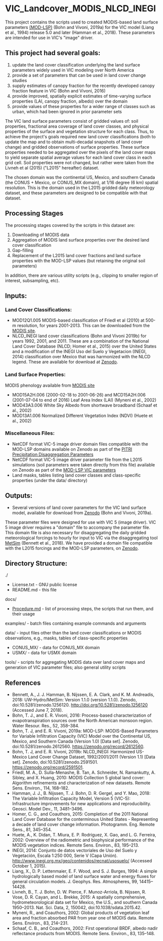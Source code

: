 # VIC_Landcover_MODIS_NLCD_INEGI

This project contains the scripts used to created MODIS-based land surface parameters [(MOD-LSP)](https://zenodo.org/record/2612560) (Bohn and Vivoni, 2019a) for the VIC model (Liang et al., 1994) release 5.0 and later (Hamman et al., 2018). These parameters are intended for use in VIC's "image" driver.

## This project had several goals:
1. update the land cover classification underlying the land surface parameters widely used in VIC modeling over North America
2. provide a set of parameters that can be used in land cover change studies
3. supply estimates of canopy fraction for the recently developed canopy fraction feature in VIC (Bohn and Vivoni, 2016)
4. provide improved, spatially explicit estimates of time-varying surface properties (LAI, canopy fraction, albedo) over the domain
5. provide values of these properties for a wider range of classes such as urban, which had been ignored in prior parameter sets

The VIC land surface parameters consist of gridded values of: soil properties, fractional area coverage of land cover classes, and physical properties of the surface and vegetation structure for each class. Thus, to achieve the project's goals required new land cover classifications (both to update the map and to obtain multi-decadal snapshots of land cover change) and gridded observations of surface properties. These surface properties needed to be aggregated over the pixels of the land cover maps to yield separate spatial average values for each land cover class in each grid cell. Soil properties were not changed, but rather were taken from the Livneh et al (2015) ("L2015" hereafter) dataset.

The chosen domain was the continental US, Mexico, and southern Canada (the CONUS + Mexico, or CONUS_MX domain), at 1/16 degree (6 km) spatial resolution. This is the domain used in the L2015 gridded daily meteorology dataset, and these parameters are designed to be compatible with that dataset.

## Processing Stages
The processing stages covered by the scripts in this dataset are:
1. Downloading of MODIS data
2. Aggregation of MODIS land surface properties over the desired land cover classification
3. Gap-filling
4. Replacement of the L2015 land cover fractions and land surface properties with the MOD-LSP values (but retaining the original soil parameters)

In addition, there are various utility scripts (e.g., clipping to smaller region of interest, subsampling, etc).

## Inputs:
### Land Cover Classifications:
 - MOD12Q1.005 MODIS-based classification of Friedl et al (2010) at 500-m resolution, for years 2001-2013.  This can be downloaded from the [MODIS site](https://lpdaac.usgs.gov/dataset_discovery/modis).
 - NLCD_INEGI land cover classifications (Bohn and Vivoni 2019b) for years 1992, 2001, and 2011. These are a combination of the National Land Cover Database (NLCD; Homer et al., 2015) over the United States and a modification of the INEGI Uso del Suelo y Vegetacion (INEGI, 2014) classification over Mexico that was harmonized with the NLCD legend. These are available for download at [Zenodo](https://zenodo.org/record/2591501).

### Land Surface Properties:
MODIS phenology available from [MODIS site](https://lpdaac.usgs.gov/dataset_discovery/modis)
 - MOD15A2H.006 (2000-02-18 to 2001-06-26) and MCD15A2H.006 (2001-07-04 to end of 2016) Leaf Area Index (LAI) (Myneni et al., 2002)
 - MOD43A3.006 White Sky Albedo from shortwave broadband (Schaaf et al., 2002)
 - MOD13A1.006 Normalized Different Vegetation Index (NDVI) (Huete et al., 2002)

### Miscellaneous Files:
 - NetCDF format VIC-5 image driver domain files compatible with the MOD-LSP domains available on Zenodo as part of the [PITRI Precipitation Disaggregation Parameters](https://zenodo.org/record/2564019)
 - NetCDF format VIC-5 image driver parameter file from the L2015 simulations (soil parameters were taken directly from this file) available on Zenodo as part of the [MOD-LSP VIC parameters](https://zenodo.org/record/2559631)
 - Land masks, tables listing land cover classes and class-specific properties (under the data/ directory)

## Outputs:
 - Several versions of land cover parameters for the VIC land surface model, available for download from [Zenodo](https://zenodo.org/record/2612560) (Bohn and Vivoni, 2019a).

These parameter files were designed for use with VIC 5 (image driver). VIC 5 image driver requires a "domain" file to accompany the parameter file. This domain file is also necessary for disaggregating the daily gridded meteorological forcings to hourly for input to VIC via the disaggregating tool [MetSim](https://github.com/UW-Hydro/MetSim) (Bennett et al., 2018).  We have provided a domain file compatible with the L2015 forcings and the MOD-LSP parameters, on [Zenodo](https://zenodo.org/record/2564019).


## Directory Structure:

./
 - License.txt - GNU public license
 - README.md - this file

docs/
 - [Procedure.md](./docs/Procedure.md) - list of processing steps, the scripts that run them, and their usage

examples/ - batch files containing example commands and arguments

data/ - input files other than the land cover classifications or MODIS observations, e.g., masks, tables of class-specific properties
 - CONUS_MX/ - data for CONUS_MX domain
 - USMX/ - data for USMX domain

tools/ - scripts for aggregating MODIS data over land cover maps and generation of VIC parameter files; also general utility scripts

## References
 - Bennett, A., J. J. Hamman, B. Nijssen, E. A. Clark, and K. M. Andreadis, 2018: UW-Hydro/MetSim: Version 1.1.0 (version 1.1.0). Zenodo, doi:10.5281/zenodo.1256120. http://doi.org/10.5281/zenodo.1256120 (Accessed June 7, 2018).
 - Bohn, T. J., and E. R. Vivoni, 2016: Process-based characterization of evapotranspiration sources over the North American monsoon region. Water Resour. Res., 52, 358–384.
 - Bohn, T. J, and E. R. Vivoni, 2019a: MOD-LSP: MODIS-Based Parameters for Variable Infiltration Capacity (VIC) Model over the Continental US, Mexico, and Southern Canada (Version 1.0) [Data set]. Zenodo, doi:10.5281/zenodo.2612560. https://zenodo.org/record/2612560.
 - Bohn, T. J, and E. R. Vivoni, 2019b: NLCD_INEGI: Harmonized US-Mexico Land Cover Change Dataset, 1992/2001/2011 (Version 1.1) [Data set]. Zenodo, doi:10.5281/zenodo.2591501. https://zenodo.org/record/2591501.
 - Friedl, M. A., D. Sulla-Menashe, B. Tan, A. Schneider, N. Ramankutty, A. Sibley, and X. Huang, 2010: MODIS Collection 5 global land cover: Algorithm refinements and characterization of new datasets. Remote Sens. Environ., 114, 168–182.
 - Hamman, J. J., B. Nijssen, T. J. Bohn, D. R. Gergel, and Y. Mao, 2018: The Variable Infiltration Capacity Model, Version 5 (VIC-5): Infrastructure improvements for new applications and reproducibility. Geosci. Model Dev., 11, 3481–3496.
 - Homer, C. G., and Coauthors, 2015: Completion of the 2011 National Land Cover Database for the conterminous United States - Representing a decade of land cover change information. Photogramm. Eng. Remote Sens., 81, 345–354.
 - Huete, A., K. Didan, T. Miura, E. P. Rodriguez, X. Gao, and L. G. Ferreira, 2002: Overview of the radiometric and biophysical performance of the MODIS vegetation indices. Remote Sens. Environ., 83, 195–213.
 - INEGI, 2014: Conjunto de datos vectoriales de Uso del Suelo y Vegetación, Escala 1:250 000, Serie V (Capa Unión). http://www.inegi.org.mx/geo/contenidos/recnat/usosuelo/ (Accessed October 1, 2015).
 - Liang, X., D. P. Lettenmaier, E. F. Wood, and S. J. Burges, 1994: A simple hydrologically based model of land surface water and energy fluxes for general circulation models. J. Geophys. Res. Atmospheres, 99, 14415–14428.
 - Livneh, B., T. J. Bohn, D. W. Pierce, F. Munoz-Arriola, B. Nijssen, R. Vose, D. R. Cayan, and L. Brekke, 2015: A spatially comprehensive, hydrometeorological data set for Mexico, the U.S., and southern Canada 1950–2013. Nat. Sci. Data, 2, 150042, doi:10.1038/sdata.2015.42.
 - Myneni, R., and Coauthors, 2002: Global products of vegetation leaf area and fraction absorbed PAR from year one of MODIS data. Remote Sens. Environ., 83, 214–231.
 - Schaaf, C. B., and Coauthors, 2002: First operational BRDF, albedo nadir reflectance products from MODIS. Remote Sens. Environ., 83, 135–148.
